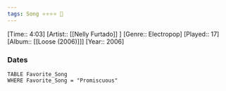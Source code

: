 ```yaml
---
tags: Song ⭐⭐⭐⭐ 💛
---
```

[Time:: 4:03]
[Artist:: [[Nelly Furtado]] ]
[Genre:: Electropop]
[Played:: 17]
[Album:: [[Loose (2006)]]]
[Year:: 2006]
### Dates
````dataview
TABLE Favorite_Song
WHERE Favorite_Song = "Promiscuous"
````